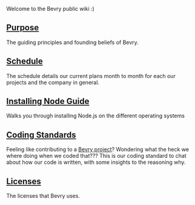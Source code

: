 Welcome to the Bevry public wiki :)

## [Purpose](https://github.com/bevry/community/wiki/Purpose)
The guiding principles and founding beliefs of Bevry.

## [Schedule](https://github.com/bevry/community/wiki/Schedule)
The schedule details our current plans month to month for each our projects and the company in general.

## [Installing Node Guide](https://github.com/bevry/community/wiki/Installing-Node)
Walks you through installing Node.js on the different operating systems

## [Coding Standards](https://github.com/bevry/community/wiki/Coding-Standards)
Feeling like contributing to a [Bevry project](https://github.com/bevry)? Wondering what the heck we where doing when we coded that??? This is our coding standard to chat about how our code is written, with some insights to the reasoning why.

## [Licenses](https://github.com/bevry/community/wiki/Licenses)
The licenses that Bevry uses.
